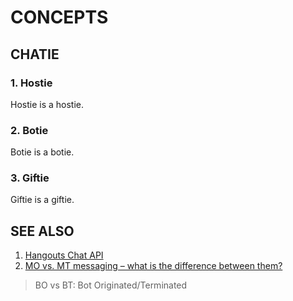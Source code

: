 # CONCEPTS

## CHATIE

### 1. Hostie

Hostie is a hostie.

### 2. Botie

Botie is a botie.

### 3. Giftie

Giftie is a giftie.

## SEE ALSO

1. [Hangouts Chat API](https://developers.google.com/hangouts/chat/concepts/)
1. [MO vs. MT messaging – what is the difference between them?](https://www.horisen.com/en/blog/mo-vs-mt-messaging-what-is-the-difference-between-them)
> BO vs BT: Bot Originated/Terminated